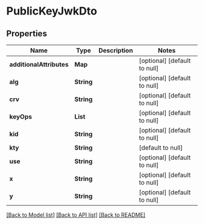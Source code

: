 # PublicKeyJwkDto
## Properties

| Name | Type | Description | Notes |
|------------ | ------------- | ------------- | -------------|
| **additionalAttributes** | **Map** |  | [optional] [default to null] |
| **alg** | **String** |  | [optional] [default to null] |
| **crv** | **String** |  | [optional] [default to null] |
| **keyOps** | **List** |  | [optional] [default to null] |
| **kid** | **String** |  | [optional] [default to null] |
| **kty** | **String** |  | [default to null] |
| **use** | **String** |  | [optional] [default to null] |
| **x** | **String** |  | [optional] [default to null] |
| **y** | **String** |  | [optional] [default to null] |

[[Back to Model list]](../README.md#documentation-for-models) [[Back to API list]](../README.md#documentation-for-api-endpoints) [[Back to README]](../README.md)

